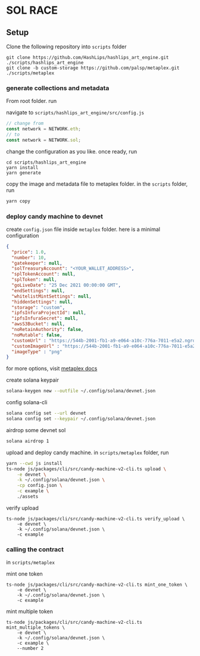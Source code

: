 # SOL RACE


## Setup

Clone the following repository into `scripts` folder

```
git clone https://github.com/HashLips/hashlips_art_engine.git ./scripts/hashlips_art_engine
git clone -b custom-storage https://github.com/palsp/metaplex.git ./scripts/metaplex
```


### generate collections and metadata
From root folder. run 

navigate to `scripts/hashlips_art_engine/src/config.js`
```js
// change from
const network = NETWORK.eth;
// to
const network = NETWORK.sol;
```

change the configuration as you like. once ready, run
```
cd scripts/hashlips_art_engine 
yarn install
yarn generate
```

copy the image and metadata file to metaplex folder. 
in the `scripts` folder, run 
```sh
yarn copy
```

### deploy candy machine to devnet

create `config.json` file inside `metaplex` folder. here is a minimal configuration
```json
{
  "price": 1.0,
  "number": 10,
  "gatekeeper": null,
  "solTreasuryAccount": "<YOUR_WALLET_ADDRESS>",
  "splTokenAccount": null,
  "splToken": null,
  "goLiveDate": "25 Dec 2021 00:00:00 GMT",
  "endSettings": null,
  "whitelistMintSettings": null,
  "hiddenSettings": null,
  "storage": "custom",
  "ipfsInfuraProjectId": null,
  "ipfsInfuraSecret": null,
  "awsS3Bucket": null,
  "noRetainAuthority": false,
  "noMutable": false,
  "customUrl" : "https://544b-2001-fb1-a9-e064-a10c-776a-7011-e5a2.ngrok.io",
  "customImageUrl" : "https://544b-2001-fb1-a9-e064-a10c-776a-7011-e5a2.ngrok.io",
  "imageType" : "png"
}
```

for more options, visit [metaplex docs](https://docs.metaplex.com/candy-machine-v2/configuration)


create solana keypair 
```sh
solana-keygen new --outfile ~/.config/solana/devnet.json

```
config solana-cli

```sh
solana config set --url devnet
solana config set --keypair ~/.config/solana/devnet.json
```

airdrop some devnet sol
```sh
solana airdrop 1
```

upload and deploy candy machine. in `scripts/metaplex` folder, run
```sh
yarn --cwd js install
ts-node js/packages/cli/src/candy-machine-v2-cli.ts upload \
    -e devnet \
    -k ~/.config/solana/devnet.json \
    -cp config.json \
    -c example \
    ./assets
```

verify upload
```
ts-node js/packages/cli/src/candy-machine-v2-cli.ts verify_upload \
    -e devnet \
    -k ~/.config/solana/devnet.json \
    -c example
```


### calling the contract
in `scripts/metaplex`

mint one token
```
ts-node js/packages/cli/src/candy-machine-v2-cli.ts mint_one_token \
    -e devnet \
    -k ~/.config/solana/devnet.json \
    -c example
```

mint multiple token
```
ts-node js/packages/cli/src/candy-machine-v2-cli.ts mint_multiple_tokens \
    -e devnet \
    -k ~/.config/solana/devnet.json \
    -c example \
    --number 2
```
